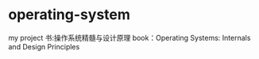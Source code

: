 # operating-system
my project
书:操作系统精髓与设计原理
book：Operating Systems: Internals and Design Principles
